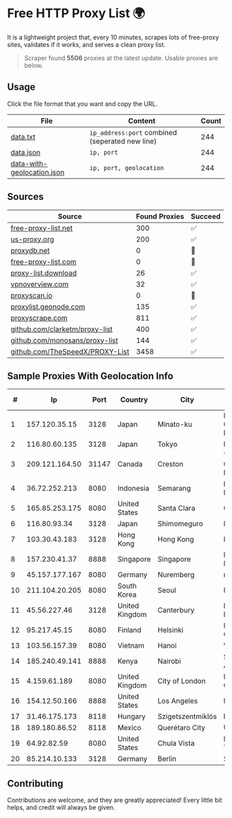 
# Free HTTP Proxy List 🌍

It is a lightweight project that, every 10 minutes, scrapes lots of free-proxy sites, validates if it works, and serves a clean proxy list.


> Scraper found **5506** proxies at the latest update. Usable proxies are below.

## Usage

Click the file format that you want and copy the URL.


|File|Content|Count|
|----|-------|-----|
|[data.txt](https://raw.githubusercontent.com/themiralay/Proxy-List-World/master/data.txt)|`ip_address:port` combined (seperated new line)|244|
|[data.json](https://raw.githubusercontent.com/themiralay/Proxy-List-World/master/data.json)|`ip, port`|244|
|[data-with-geolocation.json](https://raw.githubusercontent.com/themiralay/Proxy-List-World/master/data-with-geolocation.json)|`ip, port, geolocation`|244|

## Sources

|Source|Found Proxies|Succeed|
|------|-------------|-------|
|[free-proxy-list.net](https://free-proxy-list.net)|300|✅|
|[us-proxy.org](https://www.us-proxy.org)|200|✅|
|[proxydb.net](http://proxydb.net)|0|🚫|
|[free-proxy-list.com](https://free-proxy-list.com/?page=&port=&type%5B%5D=http&type%5B%5D=https&up_time=0&search=Search)|0|🚫|
|[proxy-list.download](https://www.proxy-list.download/HTTP)|26|✅|
|[vpnoverview.com](https://vpnoverview.com/privacy/anonymous-browsing/free-proxy-servers)|32|✅|
|[proxyscan.io](https://www.proxyscan.io)|0|🚫|
|[proxylist.geonode.com](https://proxylist.geonode.com/api/proxy-list?limit=300&page=1&sort_by=lastChecked&sort_type=desc&protocols=http,https)|135|✅|
|[proxyscrape.com](https://api.proxyscrape.com/v2/?request=displayproxies&protocol=http&timeout=10000&country=all&ssl=all&anonymity=all)|811|✅|
|[github.com/clarketm/proxy-list](https://raw.githubusercontent.com/clarketm/proxy-list/master/proxy-list-raw.txt)|400|✅|
|[github.com/monosans/proxy-list](https://raw.githubusercontent.com/monosans/proxy-list/main/proxies/http.txt)|144|✅|
|[github.com/TheSpeedX/PROXY-List](https://raw.githubusercontent.com/TheSpeedX/PROXY-List/master/http.txt)|3458|✅|


## Sample Proxies With Geolocation Info

|#|Ip|Port|Country|City|Internet Service Provider|
|-|--|----|-------|----|-------------------------|
|1|157.120.35.15|3128|Japan|Minato-ku|NTT PC Communications, Inc.|
|2|116.80.60.135|3128|Japan|Tokyo|InfoSphere|
|3|209.121.164.50|31147|Canada|Creston|TELUS Communications Inc.|
|4|36.72.252.213|8080|Indonesia|Semarang|PT. TELKOM INDONESIA|
|5|165.85.253.175|8080|United States|Santa Clara|Google LLC|
|6|116.80.93.34|3128|Japan|Shimomeguro|InfoSphere|
|7|103.30.43.183|3128|Hong Kong|Hong Kong|HKVPS|
|8|157.230.41.37|8888|Singapore|Singapore|DigitalOcean, LLC|
|9|45.157.177.167|8080|Germany|Nuremberg|netcup GmbH|
|10|211.104.20.205|8080|South Korea|Seoul|Korea Telecom|
|11|45.56.227.46|3128|United Kingdom|Canterbury|Navarino Single Member S.A.|
|12|95.217.45.15|8080|Finland|Helsinki|Hetzner Online GmbH|
|13|103.56.157.39|8080|Vietnam|Hanoi|VCCORP|
|14|185.240.49.141|8888|Kenya|Nairobi|Servercore Africa Ltd|
|15|4.159.61.189|8080|United Kingdom|City of London|Microsoft Corporation|
|16|154.12.50.166|8888|United States|Los Angeles|NetLab Global|
|17|31.46.175.173|8118|Hungary|Szigetszentmiklós|htc|
|18|189.180.86.52|8118|Mexico|Querétaro City|UNINET|
|19|64.92.82.59|8080|United States|Chula Vista|Momentum Telecom, Inc.|
|20|85.214.10.133|3128|Germany|Berlin|Strato AG|



## Contributing

Contributions are welcome, and they are greatly appreciated! Every
little bit helps, and credit will always be given.

